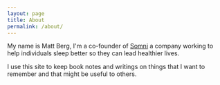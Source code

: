 ```yaml
---
layout: page
title: About
permalink: /about/
---
```


My name is Matt Berg, I'm a co-founder of [Somni](http://puresomni.com/) a company working to help individuals sleep better so they can lead healthier lives.

I use this site to keep book notes and writings on things that I want to remember and that might be useful to others.
